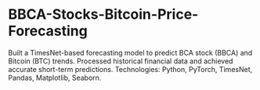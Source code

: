 # BBCA-Stocks-Bitcoin-Price-Forecasting
Built a TimesNet-based forecasting model to predict BCA stock (BBCA) and Bitcoin (BTC) trends. Processed historical financial data and achieved accurate short-term predictions. Technologies: Python, PyTorch, TimesNet, Pandas, Matplotlib, Seaborn.
